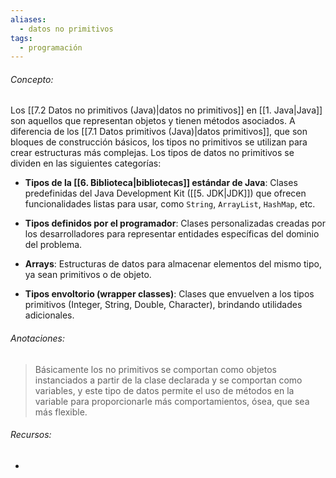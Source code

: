 ```yaml
---
aliases:
  - datos no primitivos
tags:
  - programación
---
```

###### Concepto:

Los [[7.2 Datos no primitivos (Java)|datos no primitivos]] en [[1. Java|Java]] son aquellos que representan objetos y tienen métodos asociados. A diferencia de los [[7.1 Datos primitivos (Java)|datos primitivos]], que son bloques de construcción básicos, los tipos no primitivos se utilizan para crear estructuras más complejas. Los tipos de datos no primitivos se dividen en las siguientes categorías:

- **Tipos de la [[6. Biblioteca|bibliotecas]] estándar de Java**: Clases predefinidas del Java Development Kit ([[5. JDK|JDK]]) que ofrecen funcionalidades listas para usar, como `String`, `ArrayList`, `HashMap`, etc.

- **Tipos definidos por el programador**: Clases personalizadas creadas por los desarrolladores para representar entidades específicas del dominio del problema.

- **Arrays**: Estructuras de datos para almacenar elementos del mismo tipo, ya sean primitivos o de objeto.

- **Tipos envoltorio (wrapper classes)**: Clases que envuelven a los tipos primitivos (Integer, String, Double, Character), brindando utilidades adicionales.

###### Anotaciones:

> Básicamente los no primitivos se comportan como objetos instanciados a partir de la clase declarada y se comportan como variables, y este tipo de datos permite el uso de métodos en la variable para proporcionarle más comportamientos, ósea, que sea más flexible.

###### Recursos:

- 